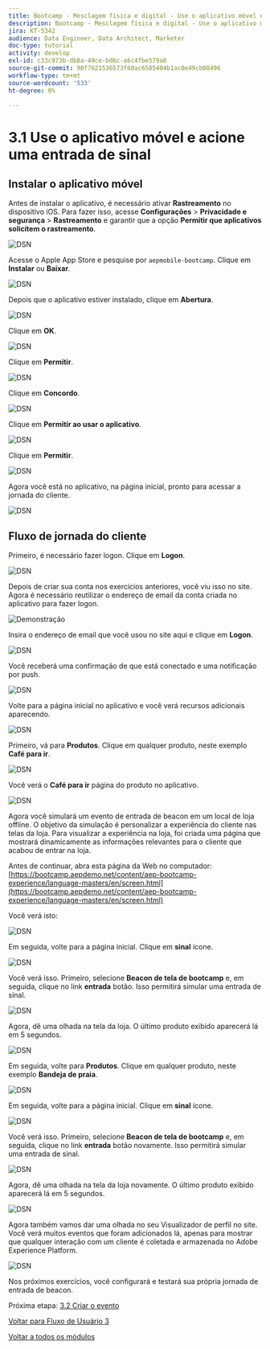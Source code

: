 ```yaml
---
title: Bootcamp - Mesclagem física e digital - Use o aplicativo móvel e acione uma entrada de sinal
description: Bootcamp - Mesclagem física e digital - Use o aplicativo móvel e acione uma entrada de sinal
jira: KT-5342
audience: Data Engineer, Data Architect, Marketer
doc-type: tutorial
activity: develop
exl-id: c33c973b-db8a-49ce-bd6c-a6c4fbe579a0
source-git-commit: 90f7621536573f60ac6585404b1ac0e49cb08496
workflow-type: tm+mt
source-wordcount: '533'
ht-degree: 0%

---
```


# 3.1 Use o aplicativo móvel e acione uma entrada de sinal

## Instalar o aplicativo móvel

Antes de instalar o aplicativo, é necessário ativar **Rastreamento** no dispositivo iOS. Para fazer isso, acesse **Configurações** > **Privacidade e segurança** > **Rastreamento** e garantir que a opção **Permitir que aplicativos solicitem o rastreamento**.

![DSN](./../uc3/images/app4.png)

Acesse o Apple App Store e pesquise por `aepmobile-bootcamp`. Clique em **Instalar** ou **Baixar**.

![DSN](./../uc3/images/app1.png)

Depois que o aplicativo estiver instalado, clique em **Abertura**.

![DSN](./../uc3/images/app2.png)

Clique em **OK**.

![DSN](./../uc3/images/app9.png)

Clique em **Permitir**.

![DSN](./../uc3/images/app3.png)

Clique em **Concordo**.

![DSN](./../uc3/images/app7.png)

Clique em **Permitir ao usar o aplicativo**.

![DSN](./../uc3/images/app8.png)

Clique em **Permitir**.

![DSN](./../uc3/images/app5.png)

Agora você está no aplicativo, na página inicial, pronto para acessar a jornada do cliente.

![DSN](./../uc3/images/app12.png)

## Fluxo de jornada do cliente

Primeiro, é necessário fazer logon. Clique em **Logon**.

![DSN](./images/app13.png)

Depois de criar sua conta nos exercícios anteriores, você viu isso no site. Agora é necessário reutilizar o endereço de email da conta criada no aplicativo para fazer logon.

![Demonstração](./images/pv1.png)

Insira o endereço de email que você usou no site aqui e clique em **Logon**.

![DSN](./images/app14.png)

Você receberá uma confirmação de que está conectado e uma notificação por push.

![DSN](./images/app15.png)

Volte para a página inicial no aplicativo e você verá recursos adicionais aparecendo.

![DSN](./images/app17.png)

Primeiro, vá para **Produtos**. Clique em qualquer produto, neste exemplo **Café para ir**.

![DSN](./images/app19.png)

Você verá o **Café para ir** página do produto no aplicativo.

![DSN](./images/app20.png)

Agora você simulará um evento de entrada de beacon em um local de loja offline. O objetivo da simulação é personalizar a experiência do cliente nas telas da loja. Para visualizar a experiência na loja, foi criada uma página que mostrará dinamicamente as informações relevantes para o cliente que acabou de entrar na loja.

Antes de continuar, abra esta página da Web no computador: [https://bootcamp.aepdemo.net/content/aep-bootcamp-experience/language-masters/en/screen.html](https://bootcamp.aepdemo.net/content/aep-bootcamp-experience/language-masters/en/screen.html)

Você verá isto:

![DSN](./images/screen1.png)

Em seguida, volte para a página inicial. Clique em **sinal** ícone.

![DSN](./images/app23.png)

Você verá isso. Primeiro, selecione **Beacon de tela de bootcamp** e, em seguida, clique no link **entrada** botão. Isso permitirá simular uma entrada de sinal.

![DSN](./images/app21.png)

Agora, dê uma olhada na tela da loja. O último produto exibido aparecerá lá em 5 segundos.

![DSN](./images/screen2.png)

Em seguida, volte para **Produtos**. Clique em qualquer produto, neste exemplo **Bandeja de praia**.

![DSN](./images/app22.png)

Em seguida, volte para a página inicial. Clique em **sinal** ícone.

![DSN](./images/app23.png)

Você verá isso. Primeiro, selecione **Beacon de tela de bootcamp** e, em seguida, clique no link **entrada** botão novamente. Isso permitirá simular uma entrada de sinal.

![DSN](./images/app21.png)

Agora, dê uma olhada na tela da loja novamente. O último produto exibido aparecerá lá em 5 segundos.

![DSN](./images/screen3.png)

Agora também vamos dar uma olhada no seu Visualizador de perfil no site. Você verá muitos eventos que foram adicionados lá, apenas para mostrar que qualquer interação com um cliente é coletada e armazenada no Adobe Experience Platform.

![DSN](./images/screen4.png)

Nos próximos exercícios, você configurará e testará sua própria jornada de entrada de beacon.

Próxima etapa: [3.2 Criar o evento](./ex2.md)

[Voltar para Fluxo de Usuário 3](./uc3.md)

[Voltar a todos os módulos](../../overview.md)
